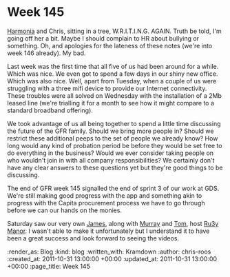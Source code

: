 Week 145
========

[Harmonia](https://github.com/freerange/harmonia) and Chris, sitting in a tree, W.R.I.T.I.N.G.  AGAIN.  Truth be told, I'm going off her a bit.  Maybe I should complain to HR about bullying or something.  Oh, and apologies for the lateness of these notes (we're into week 146 already).  My bad.

Last week was the first time that all five of us had been around for a while.  Which was nice.  We even got to spend a few days in our shiny new office.  Which was also nice.  Well, apart from Tuesday, when a couple of us were struggling with a three mifi device to provide our Internet connectivity.  These troubles were all solved on Wednesday with the installation of a 2Mb leased line (we're trialling it for a month to see how it might compare to a standard broadband offering).

We took advantage of us all being together to spend a little time discussing the future of the GFR family.  Should we bring more people in?  Should we restrict these additional peeps to the set of people we already know?  How long would any kind of probation period be before they would be set free to do everything in the business?  Would we ever consider taking people on who wouldn't join in with all company responsibilities?  We certainly don't have any clear answers to these questions yet but they're good things to be discussing.

The end of GFR week 145 signalled the end of sprint 3 of our work at GDS.  We're still making good progress with the app and something akin to progress with the Capita procurement process we have to go through before we can our hands on the monies.

Saturday saw our very own [James](http://interblah.net/), along with [Murray](http://h-lame.com/) and [Tom](http://experthuman.com/), host [Ru3y Manor](http://rubymanor.org/3/).  I wasn't able to make it unfortunately but I understand it to have been a great success and look forward to seeing the videos.

:render_as: Blog
:kind: blog
:written_with: Kramdown
:author: chris-roos
:created_at: 2011-10-31 13:00:00 +00:00
:updated_at: 2011-10-31 13:00:00 +00:00
:page_title: Week 145